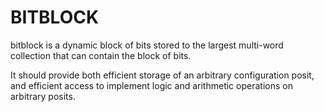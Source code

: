 # BITBLOCK

bitblock is a dynamic block of bits stored to the largest multi-word collection that can contain the block of bits.

It should provide both efficient storage of an arbitrary configuration posit, and efficient access to implement
logic and arithmetic operations on arbitrary posits.
